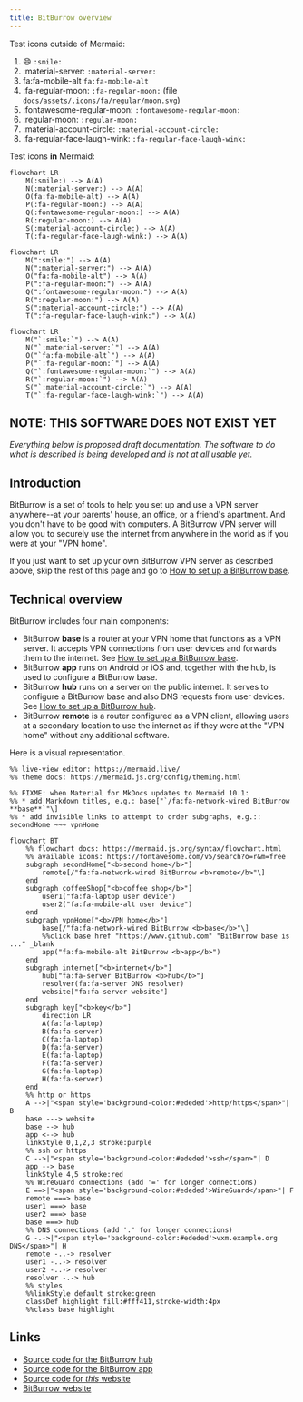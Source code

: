 ```yaml
---
title: BitBurrow overview
---
```


Test icons outside of Mermaid:

1. :smile: `:smile:`
1. :material-server: `:material-server:`
1. fa:fa-mobile-alt `fa:fa-mobile-alt`
1. :fa-regular-moon: `:fa-regular-moon:` (file `docs/assets/.icons/fa/regular/moon.svg`)
1. :fontawesome-regular-moon: `:fontawesome-regular-moon:`
1. :regular-moon: `:regular-moon:`
1. :material-account-circle: `:material-account-circle:`
1. :fa-regular-face-laugh-wink: `:fa-regular-face-laugh-wink:`

Test icons **in** Mermaid:

```mermaid
flowchart LR
    M(:smile:) --> A(A)
    N(:material-server:) --> A(A)
    O(fa:fa-mobile-alt) --> A(A)
    P(:fa-regular-moon:) --> A(A)
    Q(:fontawesome-regular-moon:) --> A(A)
    R(:regular-moon:) --> A(A)
    S(:material-account-circle:) --> A(A)
    T(:fa-regular-face-laugh-wink:) --> A(A)
```

```mermaid
flowchart LR
    M(":smile:") --> A(A)
    N(":material-server:") --> A(A)
    O("fa:fa-mobile-alt") --> A(A)
    P(":fa-regular-moon:") --> A(A)
    Q(":fontawesome-regular-moon:") --> A(A)
    R(":regular-moon:") --> A(A)
    S(":material-account-circle:") --> A(A)
    T(":fa-regular-face-laugh-wink:") --> A(A)
```

```mermaid
flowchart LR
    M("`:smile:`") --> A(A)
    N("`:material-server:`") --> A(A)
    O("`fa:fa-mobile-alt`") --> A(A)
    P("`:fa-regular-moon:`") --> A(A)
    Q("`:fontawesome-regular-moon:`") --> A(A)
    R("`:regular-moon:`") --> A(A)
    S("`:material-account-circle:`") --> A(A)
    T("`:fa-regular-face-laugh-wink:`") --> A(A)
```

## NOTE: THIS SOFTWARE DOES NOT EXIST YET

*Everything below is proposed draft documentation. The software to do what is described is being developed and is not at all usable yet.*

## Introduction

BitBurrow is a set of tools to help you set up and use a VPN server anywhere--at your parents' house, an office, or a friend's apartment. And you don't have to be good with computers. A BitBurrow VPN server will allow you to securely use the internet from anywhere in the world as if you were at your "VPN home".

If you just want to set up your own BitBurrow VPN server as described above, skip the rest of this page and go to [How to set up a BitBurrow base](base.md).

## Technical overview

BitBurrow includes four main components:

* BitBurrow **base** is a router at your VPN home that functions as a VPN server. It accepts VPN connections from user devices and forwards them to the internet. See [How to set up a BitBurrow base](base.md).
* BitBurrow **app** runs on Android or iOS and, together with the hub, is used to configure a BitBurrow base.
* BitBurrow **hub** runs on a server on the public internet. It serves to configure a BitBurrow base and also DNS requests from user devices. See [How to set up a BitBurrow hub](hub.md).
* BitBurrow **remote** is a router configured as a VPN client, allowing users at a secondary location to use the internet as if they were at the "VPN home" without any additional software.

Here is a visual representation.

``` mermaid
%% live-view editor: https://mermaid.live/
%% theme docs: https://mermaid.js.org/config/theming.html

%% FIXME: when Material for MkDocs updates to Mermaid 10.1:
%% * add Markdown titles, e.g.: base["`/fa:fa-network-wired BitBurrow **base**`"\]
%% * add invisible links to attempt to order subgraphs, e.g.:: secondHome ~~~ vpnHome

flowchart BT
    %% flowchart docs: https://mermaid.js.org/syntax/flowchart.html
    %% available icons: https://fontawesome.com/v5/search?o=r&m=free
    subgraph secondHome["<b>second home</b>"]
        remote[/"fa:fa-network-wired BitBurrow <b>remote</b>"\]
    end
    subgraph coffeeShop["<b>coffee shop</b>"]
        user1("fa:fa-laptop user device")
        user2("fa:fa-mobile-alt user device")
    end
    subgraph vpnHome["<b>VPN home</b>"]
        base[/"fa:fa-network-wired BitBurrow <b>base</b>"\]
        %%click base href "https://www.github.com" "BitBurrow base is ..." _blank
        app("fa:fa-mobile-alt BitBurrow <b>app</b>")
    end
    subgraph internet["<b>internet</b>"]
        hub["fa:fa-server BitBurrow <b>hub</b>"]
        resolver(fa:fa-server DNS resolver)
        website["fa:fa-server website"]
    end
    subgraph key["<b>key</b>"]
        direction LR
        A(fa:fa-laptop)
        B(fa:fa-server)
        C(fa:fa-laptop)
        D(fa:fa-server)
        E(fa:fa-laptop)
        F(fa:fa-server)
        G(fa:fa-laptop)
        H(fa:fa-server)
    end
    %% http or https
    A -->|"<span style='background-color:#ededed'>http/https</span>"| B
    base ---> website
    base --> hub
    app <--> hub
    linkStyle 0,1,2,3 stroke:purple
    %% ssh or https
    C -->|"<span style='background-color:#ededed'>ssh</span>"| D
    app --> base
    linkStyle 4,5 stroke:red
    %% WireGuard connections (add '=' for longer connections)
    E ==>|"<span style='background-color:#ededed'>WireGuard</span>"| F
    remote ===> base
    user1 ===> base
    user2 ===> base
    base ===> hub
    %% DNS connections (add '.' for longer connections)
    G -.->|"<span style='background-color:#ededed'>vxm.example.org DNS</span>"| H
    remote -..-> resolver
    user1 -..-> resolver
    user2 -..-> resolver
    resolver -.-> hub
    %% styles
    %%linkStyle default stroke:green
    classDef highlight fill:#fff411,stroke-width:4px
    %%class base highlight
```

## Links

* [Source code for the BitBurrow hub](https://github.com/BitBurrow/BitBurrow)
* [Source code for the BitBurrow app](https://github.com/BitBurrow/BitBurrow/tree/main/app)
* [Source code for *this* website](https://github.com/BitBurrow/BitBurrow.github.io)
* [BitBurrow website](https://bitburrow.com)

